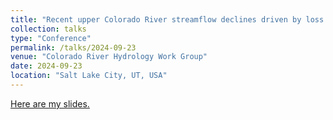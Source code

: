 ```yaml
---
title: "Recent upper Colorado River streamflow declines driven by loss of spring precipitation"
collection: talks
type: "Conference"
permalink: /talks/2024-09-23
venue: "Colorado River Hydrology Work Group"
date: 2024-09-23
location: "Salt Lake City, UT, USA"
---
```


[Here are my slides.](https://docs.google.com/presentation/d/1H-2rfaHfPM1w8Tc2wTtk-C4xNvw_QYbG/edit?usp=drive_link&ouid=111433636305075309904&rtpof=true&sd=true)

